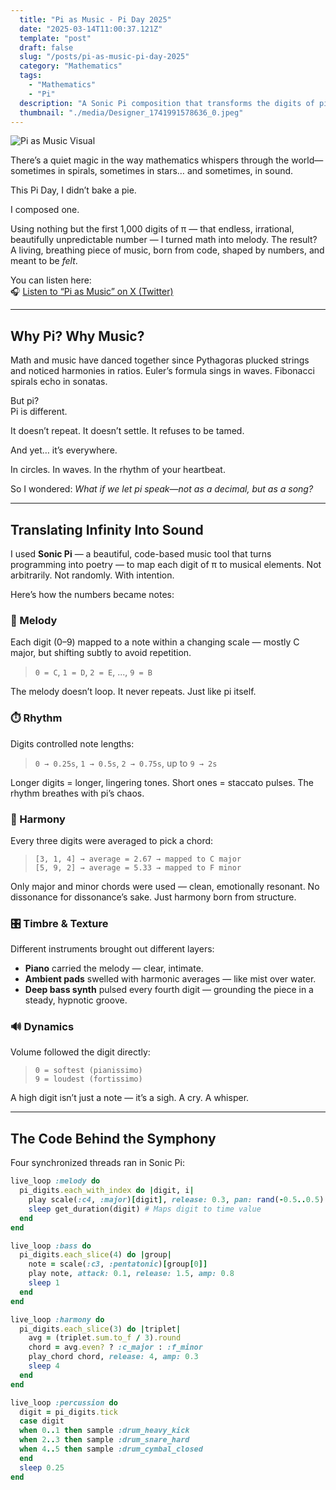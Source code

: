 ```yaml
---
  title: "Pi as Music - Pi Day 2025"
  date: "2025-03-14T11:00:37.121Z"
  template: "post"
  draft: false
  slug: "/posts/pi-as-music-pi-day-2025"
  category: "Mathematics"
  tags:
    - "Mathematics"
    - "Pi"
  description: "A Sonic Pi composition that transforms the digits of pi into melody, rhythm, and harmony, creating a dynamic soundscape"
  thumbnail: "./media/Designer_1741991578636_0.jpeg"
---
```

![Pi as Music Visual](/media/Designer_1741991578636_0.jpeg)

There’s a quiet magic in the way mathematics whispers through the world—sometimes in spirals, sometimes in stars… and sometimes, in sound.

This Pi Day, I didn’t bake a pie.

I composed one.

Using nothing but the first 1,000 digits of π — that endless, irrational, beautifully unpredictable number — I turned math into melody. The result? A living, breathing piece of music, born from code, shaped by numbers, and meant to be *felt*.

You can listen here:  
🎧 [Listen to “Pi as Music” on X (Twitter)](https://x.com/NourAbosen/status/1900670730791952420)

---

## Why Pi? Why Music?

Math and music have danced together since Pythagoras plucked strings and noticed harmonies in ratios. Euler’s formula sings in waves. Fibonacci spirals echo in sonatas.

But pi?  
Pi is different.

It doesn’t repeat. It doesn’t settle. It refuses to be tamed.

And yet… it’s everywhere.

In circles. In waves. In the rhythm of your heartbeat.

So I wondered: *What if we let pi speak—not as a decimal, but as a song?*

---

## Translating Infinity Into Sound

I used **Sonic Pi** — a beautiful, code-based music tool that turns programming into poetry — to map each digit of π to musical elements. Not arbitrarily. Not randomly. With intention.

Here’s how the numbers became notes:

### 🎼 Melody  
Each digit (0–9) mapped to a note within a changing scale — mostly C major, but shifting subtly to avoid repetition.  
> `0 = C`, `1 = D`, `2 = E`, ..., `9 = B`  

The melody doesn’t loop. It never repeats. Just like pi itself.

### ⏱️ Rhythm  
Digits controlled note lengths:  
> `0 → 0.25s`, `1 → 0.5s`, `2 → 0.75s`, up to `9 → 2s`

Longer digits = longer, lingering tones. Short ones = staccato pulses. The rhythm breathes with pi’s chaos.

### 🎹 Harmony  
Every three digits were averaged to pick a chord:  
> `[3, 1, 4] → average = 2.67 → mapped to C major`  
> `[5, 9, 2] → average = 5.33 → mapped to F minor`

Only major and minor chords were used — clean, emotionally resonant. No dissonance for dissonance’s sake. Just harmony born from structure.

### 🎛️ Timbre & Texture  
Different instruments brought out different layers:  
- **Piano** carried the melody — clear, intimate.  
- **Ambient pads** swelled with harmonic averages — like mist over water.  
- **Deep bass synth** pulsed every fourth digit — grounding the piece in a steady, hypnotic groove.

### 🔊 Dynamics  
Volume followed the digit directly:  
> `0 = softest (pianissimo)`  
> `9 = loudest (fortissimo)`

A high digit isn’t just a note — it’s a sigh. A cry. A whisper.

---

## The Code Behind the Symphony

Four synchronized threads ran in Sonic Pi:

```ruby
live_loop :melody do
  pi_digits.each_with_index do |digit, i|
    play scale(:c4, :major)[digit], release: 0.3, pan: rand(-0.5..0.5)
    sleep get_duration(digit) # Maps digit to time value
  end
end

live_loop :bass do
  pi_digits.each_slice(4) do |group|
    note = scale(:c3, :pentatonic)[group[0]]
    play note, attack: 0.1, release: 1.5, amp: 0.8
    sleep 1
  end
end

live_loop :harmony do
  pi_digits.each_slice(3) do |triplet|
    avg = (triplet.sum.to_f / 3).round
    chord = avg.even? ? :c_major : :f_minor
    play_chord chord, release: 4, amp: 0.3
    sleep 4
  end
end

live_loop :percussion do
  digit = pi_digits.tick
  case digit
  when 0..1 then sample :drum_heavy_kick
  when 2..3 then sample :drum_snare_hard
  when 4..5 then sample :drum_cymbal_closed
  end
  sleep 0.25
end
